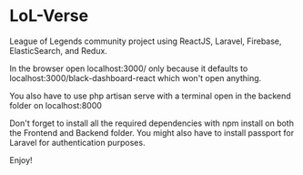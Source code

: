 # LoL-Verse
League of Legends community project using ReactJS, Laravel, Firebase, ElasticSearch, and Redux.

In the browser open localhost:3000/ only because it defaults to localhost:3000/black-dashboard-react which won't open anything.

You also have to use php artisan serve with a terminal open in the backend folder on localhost:8000

Don't forget to install all the required dependencies with npm install on both the Frontend and Backend folder. You might also have to install passport for Laravel for authentication purposes.

Enjoy!
